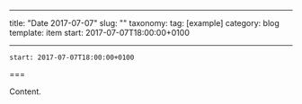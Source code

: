 
---
title: "Date 2017-07-07"
slug: ""
taxonomy:
tag: [example]
category: blog
template: item
start: 2017-07-07T18:00:00+0100

---

``start: 2017-07-07T18:00:00+0100``

===

Content.
